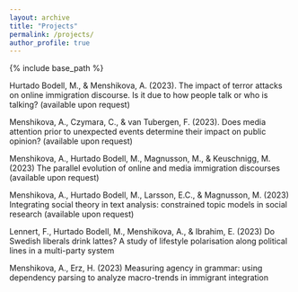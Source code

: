 ```yaml
---
layout: archive
title: "Projects"
permalink: /projects/
author_profile: true
---
```


{% include base_path %}

Hurtado Bodell, M., & Menshikova, A. (2023). The impact of terror attacks on online immigration discourse. Is it due to how people talk or who is talking?
(available upon request)

Menshikova, A., Czymara, C., & van Tubergen, F. (2023). Does media attention prior to unexpected events determine their impact on public opinion?
(available upon request)

Menshikova, A., Hurtado Bodell, M., Magnusson, M., & Keuschnigg, M. (2023) The parallel evolution of online and media immigration discourses
(available upon request)

Menshikova, A., Hurtado Bodell, M., Larsson, E.C., & Magnusson, M. (2023) Integrating social theory in text analysis: constrained topic models in social research (available upon request)

Lennert, F., Hurtado Bodell, M., Menshikova, A., & Ibrahim, E. (2023) Do Swedish liberals drink lattes? A study of lifestyle polarisation along political lines in a multi-party system

Menshikova, A., Erz, H. (2023) Measuring agency in grammar: using dependency parsing to analyze macro-trends in immigrant integration
